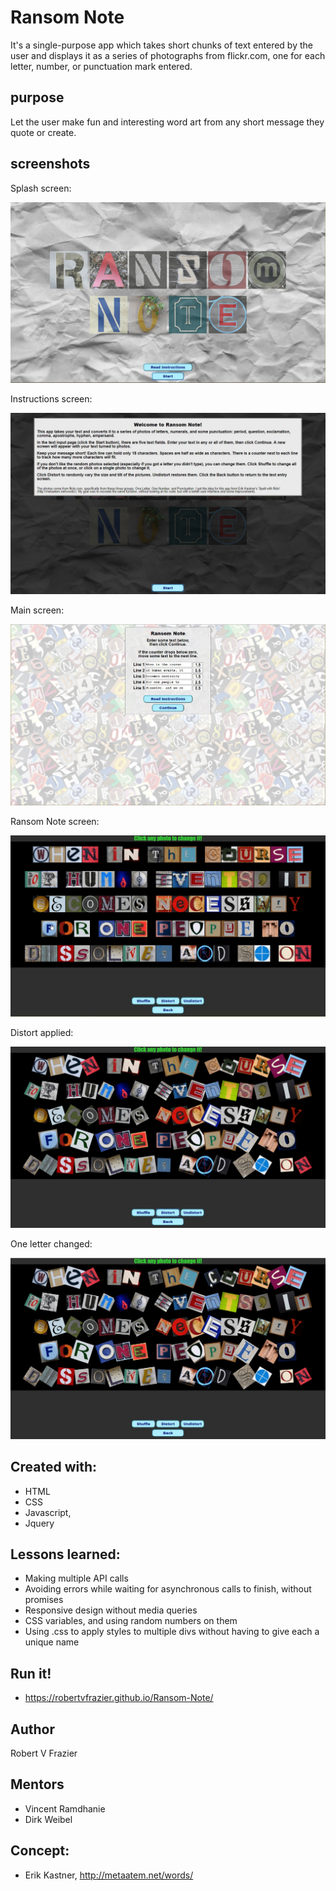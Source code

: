 Ransom Note
============

It's a single-purpose app which takes short chunks of text entered by the user and displays it as a series of photographs from flickr.com, one for each letter, number, or punctuation mark entered.

## purpose

Let the user make fun and interesting word art from any short message they quote or create.

## screenshots

Splash screen:

![splash screen](docs/ScreenShot001.jpg "Splash screen")

Instructions screen:

![instructions screen](docs/ScreenShot002.jpg "Instructions screen")

Main screen:

![main screen](docs/ScreenShot003.jpg "Main screen")

Ransom Note screen:

![ransom note  screen](docs/ScreenShot004.jpg "Ransom Note screen")

Distort applied:

![distort applied](docs/ScreenShot005.jpg "Distort applied")

One letter changed:

![one letter changed](docs/ScreenShot006.jpg "One letter changed")

## Created with:

*   HTML
*   CSS
*   Javascript, 
*   Jquery

## Lessons learned:

*   Making multiple API calls
*   Avoiding errors while waiting for asynchronous calls to finish, without promises
*   Responsive design without media queries
*   CSS variables, and using random numbers on them
*   Using .css to apply styles to multiple divs without having to give each a unique name

## Run it!

*   https://robertvfrazier.github.io/Ransom-Note/

## Author

Robert V Frazier

## Mentors

*   Vincent Ramdhanie
*   Dirk Weibel

## Concept:

*   Erik Kastner, http://metaatem.net/words/